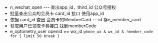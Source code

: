 * n_wechat_open --- 查出app_id，third_id 公众号授权
* 批量查出公众的会员卡 card_id  接口 使用app_id
* 依据 card_id 查出  会员卡的MemberCard ---id 存e_member_card
* 获取用户已领取卡券接口 找到memberCode
* e_optometry_user  openid == wx_id 
`phone_wx & wx_id & !member_code
for {
    limit 50
    break
}
`

